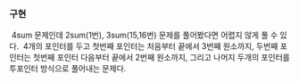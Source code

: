 ### 구현
​
4sum 문제인데 2sum(1번), 3sum(15,16번) 문제를 풀어봤다면 어렵지 않게 풀 수 있다.
​
4개의 포인터를 두고 첫번째 포인터는 처음부터 끝에서 3번째 원소까지, 두번째 포인터는 첫번째 포인터 다음부터 끝에서 2번째 원소까지, 그리고 나머지 두개의 포인터를 투포인터 방식으로 풀어내는 문제다.
